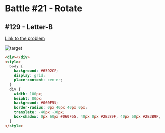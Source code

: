 # Battle #21 - Rotate

## #129 - Letter-B

[Link to the problem](https://cssbattle.dev/play/129)

![target](https://cssbattle.dev/targets/129.png)

```html
<div></div>
<style>
  body {
    background: #6592CF;
    display: grid;
    place-content: center;
  }
  div {
    width: 100px;
    height: 80px;
    background: #060F55;
    border-radius: 0px 40px 40px 0px;
    translate: -40px -30px;
    box-shadow: 0px 60px #060F55, 40px 0px #2E3B9F, 40px 60px #2E3B9F, 80px 0px #515DBD, 80px 60px #515DBD;
  }
</style>
```
